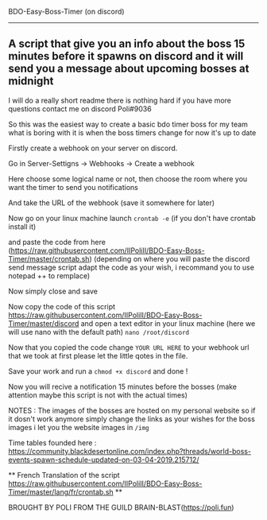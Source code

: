 BDO-Easy-Boss-Timer (on discord)

------
A script that give you an info about the boss 15 minutes before it spawns on discord and it will send you a message about upcoming bosses at midnight
------

I will do a really short readme there is nothing hard if you have more questions contact me on discord Poli#9036

So this was the easiest way to create a basic bdo timer boss for my team what is boring with it is when the boss timers change for now it's up to date

Firstly create a webhook on your server on discord. 

Go in Server-Settigns -> Webhooks -> Create a webhook

Here choose some logical name or not, then choose the room where you want the timer to send you notifications

And take the URL of the webhook (save it somewhere for later)

Now go on your linux machine launch `crontab -e` (if you don't have crontab install it)

and paste the code from here (https://raw.githubusercontent.com/IIPoliII/BDO-Easy-Boss-Timer/master/crontab.sh) 
(depending on where you will paste the discord send message script adapt the code as your wish, i recommand you to use notepad ++ to remplace)

Now simply close and save

Now copy the code of this script https://raw.githubusercontent.com/IIPoliII/BDO-Easy-Boss-Timer/master/discord and open a text editor in your linux machine (here we will use nano with the default path) `nano /root/discord` 

Now that you copied the code change `YOUR URL HERE` to your webhook url that we took at first please let the little qotes in the file.

Save your work and run a `chmod +x discord` and done !

Now you will recive a notification 15 minutes before the bosses (make attention maybe this script is not with the actual times)


NOTES : The images of the bosses are hosted on my personal website so if it dosn't work anymore simply change the links as your wishes for the boss images i let you the website images in `/img`

Time tables founded here : https://community.blackdesertonline.com/index.php?threads/world-boss-events-spawn-schedule-updated-on-03-04-2019.215712/

** French Translation of the script https://raw.githubusercontent.com/IIPoliII/BDO-Easy-Boss-Timer/master/lang/fr/crontab.sh **

BROUGHT BY POLI FROM THE GUILD BRAIN-BLAST(https://poli.fun)

